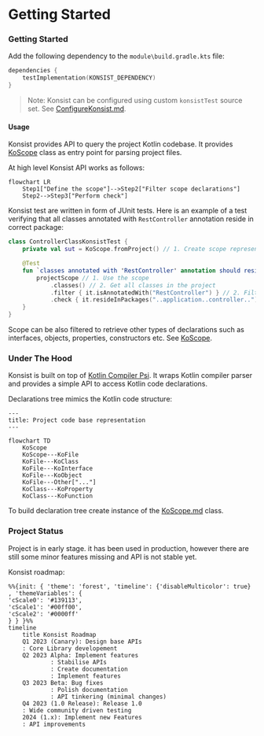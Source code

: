# Getting Started

### Getting Started

Add the following dependency to the `module\build.gradle.kts` file:

```kotlin
dependencies {
    testImplementation(KONSIST_DEPENDENCY)
}
```

> Note: Konsist can be configured using custom `konsistTest` source set. See [ConfigureKonsist.md](https://github.com/LemonAppDev/konsist/blob/main/docs/ConfigureKonsist.md).

#### Usage

Konsist provides API to query the project Kotlin codebase. It provides [KoScope](https://github.com/LemonAppDev/konsist/blob/main/docs/src/main/kotlin/com/lemon/konsist/core/declaration/KoScope.kt) class as entry point for parsing project files.

At high level Konsist API works as follows:

```mermaid
flowchart LR
    Step1["Define the scope"]-->Step2["Filter scope declarations"]
    Step2-->Step3["Perform check"]
```

Konsist test are written in form of JUnit tests. Here is an example of a test verifying that all classes annotated with `RestController` annotation reside in correct package:

```kotlin
class ControllerClassKonsistTest {
    private val sut = KoScope.fromProject() // 1. Create scope representing the whole project (all Kotlin files in project)

    @Test
    fun `classes annotated with 'RestController' annotation should reside in __application__controller__ package`() {
        projectScope // 1. Use the scope
            .classes() // 2. Get all classes in the project
            .filter { it.isAnnotatedWith("RestController") } // 2. Filter classes annotated with 'RestController'
            .check { it.resideInPackages("..application..controller..") } // 3. Define the check
    }
}
```

Scope can be also filtered to retrieve other types of declarations such as interfaces, objects, properties, constructors etc. See [KoScope](https://github.com/LemonAppDev/konsist/blob/main/docs/src/main/kotlin/com/lemon/konsist/core/declaration/KoScope.kt).

### Under The Hood

Konsist is built on top of [Kotlin Compiler Psi](https://github.com/JetBrains/kotlin/tree/master/compiler/psi/src/org/jetbrains/kotlin/psi). It wraps Kotlin compiler parser and provides a simple API to access Kotlin code declarations.

Declarations tree mimics the Kotlin code structure:

```mermaid
---
title: Project code base representation
---

flowchart TD
    KoScope
    KoScope---KoFile
    KoFile---KoClass
    KoFile---KoInterface
    KoFile---KoObject
    KoFile---Other["..."]
    KoClass---KoProperty
    KoClass---KoFunction
```

To build declaration tree create instance of the [KoScope.md](https://github.com/LemonAppDev/konsist/blob/main/docs/KoScope.md) class.

### Project Status

Project is in early stage. it has been used in production, however there are still some minor features missing and API is not stable yet.

Konsist roadmap:

```mermaid
%%{init: { 'theme': 'forest', 'timeline': {'disableMulticolor': true} , 'themeVariables': {
'cScale0': '#139113',
'cScale1': '#00ff00',
'cScale2': '#0000ff'
} } }%%
timeline
    title Konsist Roadmap
    Q1 2023 (Canary): Design base APIs
    : Core Library developement
    Q2 2023 Alpha: Implement features
            : Stabilise APIs
            : Create documentation
            : Implement features
    Q3 2023 Beta: Bug fixes
            : Polish documentation
            : API tinkering (minimal changes)
    Q4 2023 (1.0 Release): Release 1.0
    : Wide community driven testing
    2024 (1.x): Implement new Features
    : API improvements 
```

